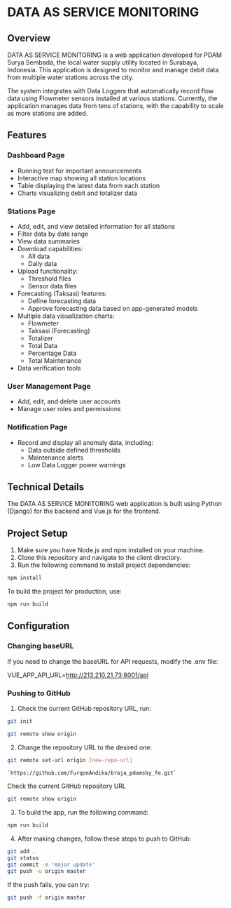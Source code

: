 # DATA AS SERVICE MONITORING

## Overview

DATA AS SERVICE MONITORING is a web application developed for PDAM Surya Sembada, the local water supply utility located in Surabaya, Indonesia. This application is designed to monitor and manage debit data from multiple water stations across the city.

The system integrates with Data Loggers that automatically record flow data using Flowmeter sensors installed at various stations. Currently, the application manages data from tens of stations, with the capability to scale as more stations are added.

## Features

### Dashboard Page
- Running text for important announcements
- Interactive map showing all station locations
- Table displaying the latest data from each station
- Charts visualizing debit and totalizer data

### Stations Page
- Add, edit, and view detailed information for all stations
- Filter data by date range
- View data summaries
- Download capabilities:
  - All data
  - Daily data
- Upload functionality:
  - Threshold files
  - Sensor data files
- Forecasting (Taksasi) features:
  - Define forecasting data
  - Approve forecasting data based on app-generated models
- Multiple data visualization charts:
  - Flowmeter
  - Taksasi (Forecasting)
  - Totalizer
  - Total Data
  - Percentage Data
  - Total Maintenance
- Data verification tools

### User Management Page
- Add, edit, and delete user accounts
- Manage user roles and permissions

### Notification Page
- Record and display all anomaly data, including:
  - Data outside defined thresholds
  - Maintenance alerts
  - Low Data Logger power warnings

## Technical Details

The DATA AS SERVICE MONITORING web application is built using Python (Django) for the backend and Vue.js for the frontend.

## Project Setup

1. Make sure you have Node.js and npm installed on your machine.
2. Clone this repository and navigate to the client directory.
3. Run the following command to install project dependencies:

```sh
npm install
```

To build the project for production, use:

```sh
npm run build
```

## Configuration

### Changing baseURL

If you need to change the baseURL for API requests, modify the .env file:

VUE_APP_API_URL=http://213.210.21.73:8001/api

### Pushing to GitHub

1. Check the current GitHub repository URL, run:

```sh
git init
```

```sh
git remote show origin
```

2. Change the repository URL to the desired one:

```sh
git remote set-url origin [new-repo-url]
```
```sh
`https://github.com/FurqonAndika/braja_pdamsby_fe.git`
```
Check the current GitHub repository URL
```sh
git remote show origin
```

3. To build the app, run the following command:
```sh
npm run build
```

4. After making changes, follow these steps to push to GitHub:

```sh
git add .
git status
git commit -m 'major update'
git push -u origin master
```
If the push fails, you can try:
```sh
git push -f origin master
```
